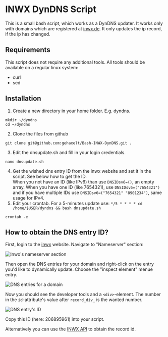 INWX DynDNS Script
=================

This is a small bash script, which works as a DynDNS updater. It works only with domains which are registered at [inwx.de](https://inwx.de). It only updates the ip record, if the ip has changed.

## Requirements

This script does not require any additional tools. All tools should be available on a regular linux system:

- curl
- sed


## Installation

1. Create a new directory in your home folder. E.g. dyndns.

```
mkdir ~/dyndns
cd ~/dyndns
```

2. Clone the files from github
```
git clone git@github.com:gehaxelt/Bash-INWX-DynDNS.git .
```


3. Edit the dnsupdate.sh and fill in your login credentials.
```
nano dnsupdate.sh
```

4. Get the wished dns entry ID from the inwx website and set it in the script. See below how to get the ID.<br />
When you not have an ID (like IPv6) than use ```DNSIDsv6=()```, an empty array. When you have one ID (like 7654321), use ```DNSIDsv6=("7654321")``` and if you have multiple IDs use ```DNSIDsv6=("7654321" "8901234")```, same usage for IPv4.
5. Edit your crontab. For a 5-minutes update use: ```*/5 * * * * cd /home/$USER/dyndns && bash dnsupdate.sh```
```
crontab -e
```

## How to obtain the DNS entry ID?

First, login to the [inwx](https://inwx.de) website. Navigate to "Nameserver" section:

![Inwx's nameserver section](./screenshots/inwx-1.png)

Then open the DNS entries for your domain and right-click on the entry you'd like to dynamically update. Choose the "inspect element" menue entry.

![DNS entries for a domain](./screenshots/inwx-2.png)

Now you should see the developer tools and a `<div>`-element. The number in the `id`-attribute's value after `record_div_` is the wanted number.

![DNS entry's ID](./screenshots/inwx-3.png)

Copy this ID (here: 206895961) into your script.

Alternatively you can use the [INWX API](https://www.inwx.de/de/help/apidoc/f/ch02s09.html#nameserver.info) to obtain the record id.
